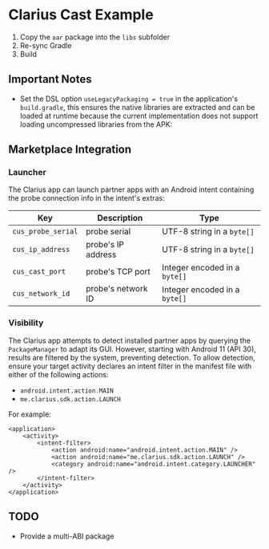 # Clarius Cast Example

1. Copy the `aar` package into the `libs` subfolder
2. Re-sync Gradle
3. Build

## Important Notes

* Set the DSL option `useLegacyPackaging = true` in the application's `build.gradle`, this ensures the native libraries are extracted and can be loaded at runtime because the current implementation does not support loading uncompressed libraries from the APK:

## Marketplace Integration

### Launcher

The Clarius app can launch partner apps with an Android intent containing the probe connection info in the intent's extras:

| Key | Description | Type |
|-----|-------------|------|
| `cus_probe_serial` | probe serial | UTF-8 string in a `byte[]` |
| `cus_ip_address` | probe's IP address | UTF-8 string in a `byte[]` |
| `cus_cast_port` | probe's TCP port | Integer encoded in a `byte[]` |
| `cus_network_id` | probe's network ID | Integer encoded in a `byte[]` |

### Visibility

The Clarius app attempts to detect installed partner apps by querying the `PackageManager` to adapt its GUI.
However, starting with Android 11 (API 30), results are filtered by the system, preventing detection.
To allow detection, ensure your target activity declares an intent filter in the manifest file with either of the following actions:

* `android.intent.action.MAIN`
* `me.clarius.sdk.action.LAUNCH`

For example:

    <application>
        <activity>
            <intent-filter>
                <action android:name="android.intent.action.MAIN" />
                <action android:name="me.clarius.sdk.action.LAUNCH" />
                <category android:name="android.intent.category.LAUNCHER" />
            </intent-filter>
        </activity>
    </application>

## TODO

* Provide a multi-ABI package
